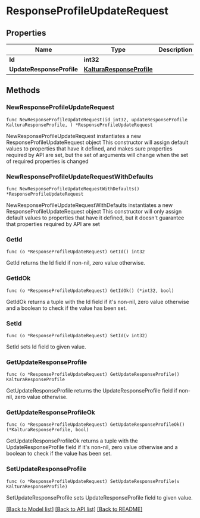 # ResponseProfileUpdateRequest

## Properties

Name | Type | Description | Notes
------------ | ------------- | ------------- | -------------
**Id** | **int32** |  | 
**UpdateResponseProfile** | [**KalturaResponseProfile**](KalturaResponseProfile.md) |  | 

## Methods

### NewResponseProfileUpdateRequest

`func NewResponseProfileUpdateRequest(id int32, updateResponseProfile KalturaResponseProfile, ) *ResponseProfileUpdateRequest`

NewResponseProfileUpdateRequest instantiates a new ResponseProfileUpdateRequest object
This constructor will assign default values to properties that have it defined,
and makes sure properties required by API are set, but the set of arguments
will change when the set of required properties is changed

### NewResponseProfileUpdateRequestWithDefaults

`func NewResponseProfileUpdateRequestWithDefaults() *ResponseProfileUpdateRequest`

NewResponseProfileUpdateRequestWithDefaults instantiates a new ResponseProfileUpdateRequest object
This constructor will only assign default values to properties that have it defined,
but it doesn't guarantee that properties required by API are set

### GetId

`func (o *ResponseProfileUpdateRequest) GetId() int32`

GetId returns the Id field if non-nil, zero value otherwise.

### GetIdOk

`func (o *ResponseProfileUpdateRequest) GetIdOk() (*int32, bool)`

GetIdOk returns a tuple with the Id field if it's non-nil, zero value otherwise
and a boolean to check if the value has been set.

### SetId

`func (o *ResponseProfileUpdateRequest) SetId(v int32)`

SetId sets Id field to given value.


### GetUpdateResponseProfile

`func (o *ResponseProfileUpdateRequest) GetUpdateResponseProfile() KalturaResponseProfile`

GetUpdateResponseProfile returns the UpdateResponseProfile field if non-nil, zero value otherwise.

### GetUpdateResponseProfileOk

`func (o *ResponseProfileUpdateRequest) GetUpdateResponseProfileOk() (*KalturaResponseProfile, bool)`

GetUpdateResponseProfileOk returns a tuple with the UpdateResponseProfile field if it's non-nil, zero value otherwise
and a boolean to check if the value has been set.

### SetUpdateResponseProfile

`func (o *ResponseProfileUpdateRequest) SetUpdateResponseProfile(v KalturaResponseProfile)`

SetUpdateResponseProfile sets UpdateResponseProfile field to given value.



[[Back to Model list]](../README.md#documentation-for-models) [[Back to API list]](../README.md#documentation-for-api-endpoints) [[Back to README]](../README.md)


